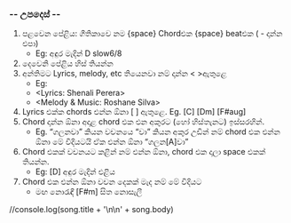 ### -- උපදෙස් --
1. පළවෙන පේළිය: ගීතිකාවෙ නම {space} Chordඑක {space} beatඑක ( - දාන්න එපා)
    - Eg: අඳුර මැදින් D slow6/8
2. දෙවෙනි පේළිය හිස් තියන්න
3. අන්තිමට Lyrics, melody, etc තියෙනවා නම් දාන්න < >ඇතුළෙ
    - Eg:
    - <Lyrics: Shenali Perera>
    - <Melody & Music: Roshane Silva>
4. Lyrics එක්ක chords එන්න ඕනා [ ] ඇතුළෙ. Eg. [C] [Dm] [F#aug]
5. Chord දාන්න ඕනා අදාළ chord එක එන අකුරට (හෝ හිස්තැනට) ඉස්සරහින්. 
    - Eg. “ගලනවා” කියන වචනයෙ “වා” කියන අකුර උඩින් නම් chord එක එන්න ඕනා මේ විදියටයි ඒක එන්න ඕනා “ගලන[A]වා”
6. Chord එකක් වචනයට කළින් නම් එන්න ඕනා, chord එක දාලා space එකක් තියන්න.
    - Eg: [D] අඳුර මැදින් එළිය
7. Chord එක එන්න ඕනා වචන දෙකක් මැද නම් මේ විදියට
    - මඟ නොරැඳී [F#m] සිත නොසැලී
    
//console.log(song.title + '\n\n' + song.body)    
